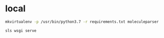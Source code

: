 # local

```bash
mkvirtualenv -p /usr/bin/python3.7 -r requirements.txt moleculeparser
```


```bash
sls wsgi serve
```